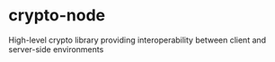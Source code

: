 # crypto-node
High-level crypto library providing interoperability between client and server-side environments
